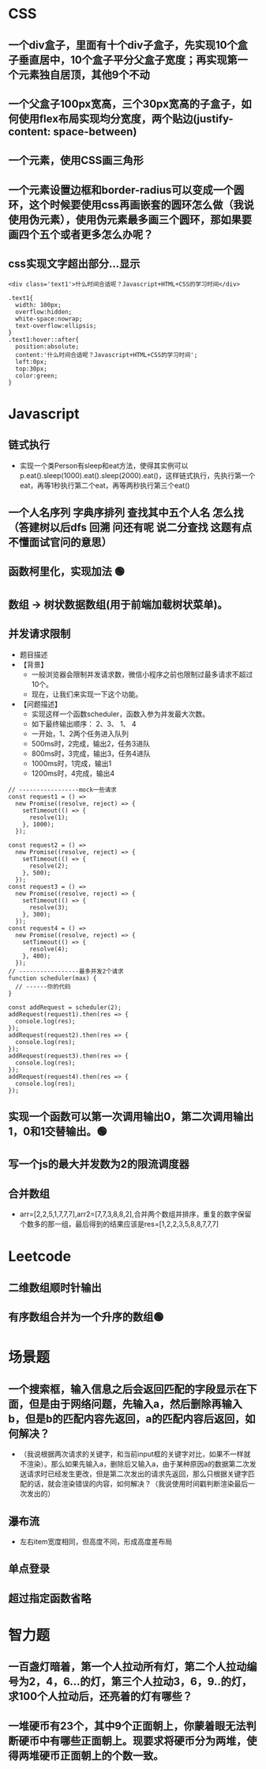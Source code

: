 # CSS
## 一个div盒子，里面有十个div子盒子，先实现10个盒子垂直居中，10个盒子平分父盒子宽度；再实现第一个元素独自居顶，其他9个不动
## 一个父盒子100px宽高，三个30px宽高的子盒子，如何使用flex布局实现均分宽度，两个贴边(justify-content: space-between)
## 一个元素，使用CSS画三角形
## 一个元素设置边框和border-radius可以变成一个圆环，这个时候要使用css再画嵌套的圆环怎么做（我说使用伪元素），使用伪元素最多画三个圆环，那如果要画四个五个或者更多怎么办呢？
## css实现文字超出部分...显示
```
<div class='text1'>什么时间合适呢？Javascript+HTML+CSS的学习时间</div>

.text1{
  width: 100px;
  overflow:hidden;
  white-space:nowrap;
  text-overflow:ellipsis;
}
.text1:hover::after{
  position:absolute;
  content:'什么时间合适呢？Javascript+HTML+CSS的学习时间';
  left:0px;
  top:30px;
  color:green;
}
```
# Javascript
## 链式执行
- 实现一个类Person有sleep和eat方法，使得其实例可以p.eat().sleep(1000).eat().sleep(2000).eat()，这样链式执行，先执行第一个eat，再等1秒执行第二个eat，再等两秒执行第三个eat()
## 一个人名序列 字典序排列 查找其中五个人名 怎么找（答建树以后dfs 回溯 问还有呢 说二分查找 这题有点不懂面试官问的意思）
## 函数柯里化，实现加法 :green_circle:
## 数组 -> 树状数据数组(用于前端加载树状菜单)。
## 并发请求限制
- 题目描述
- 【背景】
  - 一般浏览器会限制并发请求数，微信小程序之前也限制过最多请求不超过10个。
  - 现在，让我们来实现一下这个功能。
- 【问题描述】
  - 实现这样一个函数scheduler，函数入参为并发最大次数。
  - 如下最终输出顺序： 2、3、 1、 4
  - 一开始，1、2两个任务进入队列
  - 500ms时，2完成，输出2，任务3进队
  - 800ms时，3完成，输出3，任务4进队
  - 1000ms时，1完成，输出1
  - 1200ms时，4完成，输出4
```
// -----------------mock一些请求
const request1 = () =>
  new Promise((resolve, reject) => {
    setTimeout(() => {
      resolve(1);
    }, 1000);
  });

const request2 = () =>
  new Promise((resolve, reject) => {
    setTimeout(() => {
      resolve(2);
    }, 500);
  });
const request3 = () =>
  new Promise((resolve, reject) => {
    setTimeout(() => {
      resolve(3);
    }, 300);
  });
const request4 = () =>
  new Promise((resolve, reject) => {
    setTimeout(() => {
      resolve(4);
    }, 400);
  });
// -----------------最多并发2个请求
function scheduler(max) {
  // ------你的代码
}

const addRequest = scheduler(2);
addRequest(request1).then(res => {
  console.log(res);
});
addRequest(request2).then(res => {
  console.log(res);
});
addRequest(request3).then(res => {
  console.log(res);
});
addRequest(request4).then(res => {
  console.log(res);
});
```
## 实现一个函数可以第一次调用输出0，第二次调用输出1，0和1交替输出。:green_circle:
## 写一个js的最大并发数为2的限流调度器
## 合并数组
- arr=[2,2,5,1,7,7,7],arr2=[7,7,3,8,8,2],合并两个数组并排序，重复的数字保留个数多的那一组，最后得到的结果应该是res=[1,2,2,3,5,8,8,7,7,7]

# Leetcode
## 二维数组顺时针输出
## 有序数组合并为一个升序的数组:green_circle:

# 场景题
## 一个搜索框，输入信息之后会返回匹配的字段显示在下面，但是由于网络问题，先输入a，然后删除再输入b，但是b的匹配内容先返回，a的匹配内容后返回，如何解决？
- （我说根据两次请求的关键字，和当前input框的关键字对比，如果不一样就不渲染）。那么如果先输入a，删除后又输入a，由于某种原因a的数据第二次发送请求时已经发生更改，但是第二次发出的请求先返回，那么只根据关键字匹配的话，就会渲染错误的内容，如何解决？（我说使用时间戳判断渲染最后一次发出的）
## 瀑布流
- 左右item宽度相同，但高度不同，形成高度差布局
## 单点登录
## 超过指定函数省略

# 智力题
## 一百盏灯暗着，第一个人拉动所有灯，第二个人拉动编号为2，4，6...的灯，第三个人拉动3，6，9..的灯，求100个人拉动后，还亮着的灯有哪些？
## 一堆硬币有23个，其中9个正面朝上，你蒙着眼无法判断硬币中有哪些正面朝上。现要求将硬币分为两堆，使得两堆硬币正面朝上的个数一致。
